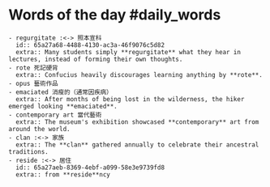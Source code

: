 # Words of the day #daily_words
	- regurgitate :<-> 照本宣科
	  id:: 65a27a68-4488-4130-ac3a-46f9076c5d82
	  extra:: Many students simply **regurgitate** what they hear in lectures, instead of forming their own thoughts.
	- rote 死記硬背
	  extra:: Confucius heavily discourages learning anything by **rote**.
	- opus 藝術作品
	- emaciated 消瘦的（通常因疾病）
	  extra:: After months of being lost in the wilderness, the hiker emerged looking **emaciated**.
	- contemporary art 當代藝術
	  extra:: The museum's exhibition showcased **contemporary** art from around the world.
	- clan :<-> 家族
	  extra:: The **clan** gathered annually to celebrate their ancestral traditions.
	- reside :<-> 居住
	  id:: 65a27aeb-8369-4ebf-a099-58e3e9739fd8
	  extra:: from **reside**ncy